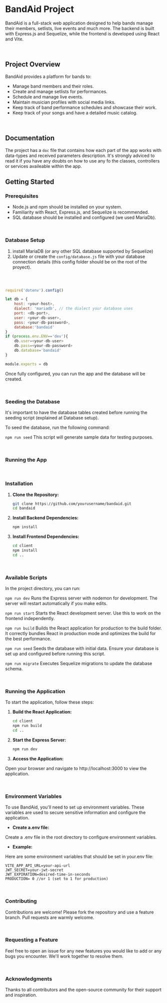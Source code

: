 # BandAid Project

BandAid is a full-stack web application designed to help bands manage their members, setlists, live events and much more. The backend is built with Express.js and Sequelize, while the frontend is developed using React and Vite.


</br>

## Project Overview

BandAid provides a platform for bands to:
- Manage band members and their roles.
- Create and manage setlists for performances.
- Schedule and manage live events.
- Maintain musician profiles with social media links.
- Keep track of band performance schedules and showcase their work.
- Keep track of your songs and have a detailed music catalog.


</br>

## Documentation

The project has a `doc` file that contains how each part of the app works with data-types and received parameters description. It's strongly adviced to read it if you have any doubts on how to use any fo the classes, controllers or services availeable within the app.


## Getting Started

### Prerequisites

- Node.js and npm should be installed on your system.
- Familiarity with React, Express.js, and Sequelize is recommended.
- SQL database should be installed and configured (we used MariaDb).


</br>

### Database Setup

1. install MariaDB (or any other SQL database supported by Sequelize)
2. Update or create the `config/database.js` file with your database connection details (this config folder should be on the root of the proyect).


</br>

```javascript

require('dotenv').config()

let db = {
    host: <your-host>,
    dialect: 'mariadb', // the dialect your database uses 
    port: <db-port>,
    user: <your-db-user>,
    pass: <your-db-password>,
    database:'bandaid'
}
if (process.env.ENV=='dev'){
    db.user=<your-db-user>
    db.pass=<your-db-password>
    db.database='bandaid'
}

module.exports = db

```
Once fully configured, you can run the app and the database will be created.


</br>

### Seeding the Database

It's important to have the database tables created before running the seeding script (explained at Database setup).

To seed the database, run the following command:

`npm run seed`
This script will generate sample data for testing purposes.


</br>

### Running the App


</br>

### Installation

1. **Clone the Repository:**
   ```bash
   git clone https://github.com/yourusername/bandaid.git
   cd bandaid
   ```

2. **Install Backend Dependencies:**
    ```bash
    npm install
    ```

3. **Install Frontend Dependencies:**
    ```bash
    cd client
    npm install
    cd ..
    ```

</br>

### Available Scripts

In the project directory, you can run:

`npm run dev`
Runs the Express server with nodemon for development. The server will restart automatically if you make edits.

`npm run start`
Starts the React development server. Use this to work on the frontend independently.

`npm run build`
Builds the React application for production to the build folder. It correctly bundles React in production mode and optimizes the build for the best performance.

`npm run seed`
Seeds the database with initial data. Ensure your database is set up and configured before running this script.

`npm run migrate`
Executes Sequelize migrations to update the database schema.


</br>

### Running the Application

To start the application, follow these steps:


1. **Build the React Application:**
    ```bash
    cd client
    npm run build
    cd ..
    ```

2. **Start the Express Server:**
    ```bash
    npm run dev
    ```

3. **Access the Application:**

Open your browser and navigate to http://localhost:3000 to view the application.


</br>

### Environment Variables

To use BandAid, you'll need to set up environment variables. These variables are used to secure sensitive information and configure the application.

- **Create a.env file:**

Create a .env file in the root directory to configure environment variables. 

 - **Example:**

Here are some environment variables that should be set in your.env file:
   
    VITE_APP_API_URL=your-api-url
    JWT_SECRET=your-jwt-secret
    JWT_EXPIRATION=desired-time-in-seconds
    PRODUCTION= 0 //or 1 (set to 1 for production)
  

</br>

### Contributing

Contributions are welcome! Please fork the repository and use a feature branch. Pull requests are warmly welcome.


</br>

### Requesting a Feature

Feel free to open an issue for any new features you would like to add or any bugs you encounter. We'll work together to resolve them.


</br>

### Acknowledgments

Thanks to all contributors and the open-source community for their support and inspiration.